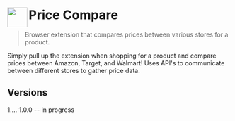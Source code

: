 # <img src="images/icon.png" width="45" align="left"> Price Compare

> Browser extension that compares prices between various stores for a product.

Simply pull up the extension when shopping for a product and compare prices between Amazon, Target, and Walmart! Uses API's to communicate between different stores to gather price data.

## Versions
1....
1.0.0 -- in progress
